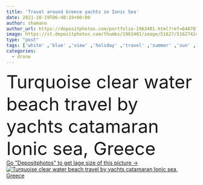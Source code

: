 ```yaml
---
title: 'Travel around Greece yachts in Ionic Sea'
date: 2021-10-19T06:48:19+00:00
author: shamano
author_url: https://depositphotos.com/portfolio-1963401.html?ref=64678756
image: https://st.depositphotos.com/thumbs/1963401/image/51627/516274240/api_thumb_450.jpg?forcejpeg=true
type: "post"
tags: ['white' ,'blue' ,'view' ,'holiday' ,'travel' ,'summer' ,'sun' ,'nature' ,'water' ,'sunny' ,'sea' ,'turquoise' ,'tropical' ,'landscape' ,'sunset' ,'village' ,'relax' ,'romantic' ,'traditional' ,'bay' ,'beach' ,'coast' ,'seascape' ,'shore' ,'tourism' ,'town' ,'pier' ,'sand' ,'vacation' ,'resort' ,'sailing' ,'sailboat' ,'paradise' ,'Mediterranean' ,'greek' ,'tourist' ,'greece' ,'boat' ,'yacht' ,'island' ,'touristic' ,'aerial' ,'catamaran' ,'drone' ,'ionic' ,'Ellada' ,'clear water' ,'itaca' ]
categories: 
  - drone
---
```

<div aling="center">
            <font size="60"> Turquoise clear water beach travel by yachts catamaran Ionic sea, Greece</font>   
</div>
<div>
    <a href='https://st.depositphotos.com/thumbs/1963401/image/51627/516274240/api_thumb_450.jpg?forcejpeg=true?ref=64678756' target=_blank > Go "Depositphotos" to get lage size of this picture ->
        <img href='https://st.depositphotos.com/thumbs/1963401/image/51627/516274240/api_thumb_450.jpg?forcejpeg=true?ref=64678756' src='https://st.depositphotos.com/1963401/51627/i/950/depositphotos_516274240-stock-photo-travel-around-greece-yachts-in.jpg?forcejpeg=true' alt='Turquoise clear water beach travel by yachts catamaran Ionic sea, Greece' >
    </a>
</div>
